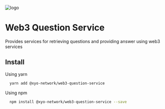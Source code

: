 [logo]: https://www.xy.company/img/home/logo_xy.png

![logo]

# Web3 Question Service

Provides services for retrieving questions and providing answer using web3 services

## Install

Using yarn

```sh
  yarn add @xyo-network/web3-question-service
```

Using npm

```sh
  npm install @xyo-network/web3-question-service --save
```